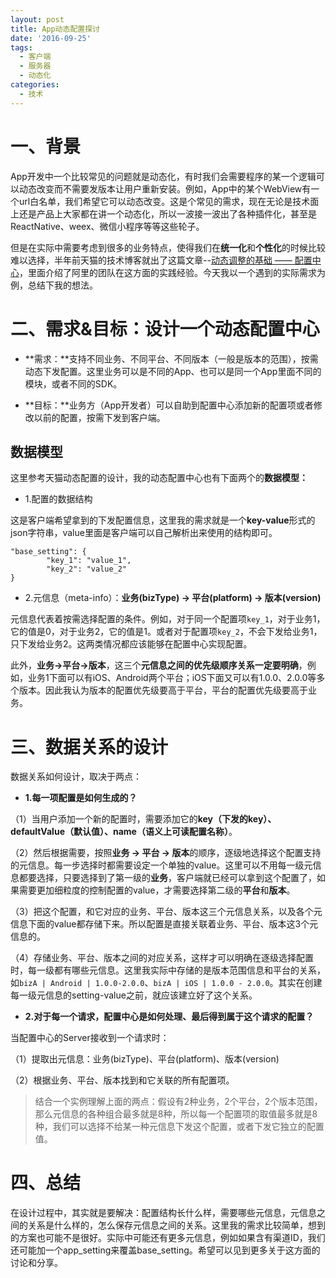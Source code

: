 ```yaml
---
layout: post
title: App动态配置探讨
date: '2016-09-25'
tags:
  - 客户端
  - 服务器
  - 动态化
categories: 
  - 技术
---
```


# 一、背景

App开发中一个比较常见的问题就是动态化，有时我们会需要程序的某一个逻辑可以动态改变而不需要发版本让用户重新安装。例如，App中的某个WebView有一个url白名单，我们希望它可以动态改变。这是个常见的需求，现在无论是技术面上还是产品上大家都在讲一个动态化，所以一波接一波出了各种插件化，甚至是ReactNative、weex、微信小程序等等这些轮子。

但是在实际中需要考虑到很多的业务特点，使得我们在**统一化**和**个性化**的时候比较难以选择，半年前天猫的技术博客就出了这篇文章--[动态调整的基础 —— 配置中心](http://pingguohe.net/2016/03/18/config-center.html)，里面介绍了阿里的团队在这方面的实践经验。今天我以一个遇到的实际需求为例，总结下我的想法。

<!-- more -->

# 二、需求&目标：设计一个动态配置中心

- **需求：**支持不同业务、不同平台、不同版本（一般是版本的范围），按需动态下发配置。这里业务可以是不同的App、也可以是同一个App里面不同的模块，或者不同的SDK。

- **目标：**业务方（App开发者）可以自助到配置中心添加新的配置项或者修改以前的配置，按需下发到客户端。

## 数据模型

这里参考天猫动态配置的设计，我的动态配置中心也有下面两个的**数据模型：**

- 1.配置的数据结构

这是客户端希望拿到的下发配置信息，这里我的需求就是一个**key-value**形式的json字符串，value里面是客户端可以自己解析出来使用的结构即可。

```
"base_setting": {
        "key_1": "value_1",
        "key_2": "value_2"  
}
```

- 2.元信息（meta-info）：**业务(bizType) -> 平台(platform) -> 版本(version)**

元信息代表着按需选择配置的条件。例如，对于同一个配置项`key_1`，对于业务1，它的值是0，对于业务2，它的值是1。或者对于配置项`key_2`，不会下发给业务1，只下发给业务2。这两类情况都应该能够在配置中心实现配置。

此外，**业务->平台->版本**，这三个**元信息之间的优先级顺序关系一定要明确**，例如，业务1下面可以有iOS、Android两个平台；iOS下面又可以有1.0.0、2.0.0等多个版本。因此我认为版本的配置优先级要高于平台，平台的配置优先级要高于业务。

# 三、数据关系的设计

数据关系如何设计，取决于两点：

- **1.每一项配置是如何生成的？**

（1）当用户添加一个新的配置时，需要添加它的**key（下发的key）、defaultValue（默认值）、name（语义上可读配置名称）**。

（2）然后根据需要，按照**业务 -> 平台 -> 版本**的顺序，逐级地选择这个配置支持的元信息。每一步选择时都需要设定一个单独的value。这里可以不用每一级元信息都要选择，只要选择到了第一级的**业务**，客户端就已经可以拿到这个配置了，如果需要更加细粒度的控制配置的value，才需要选择第二级的**平台**和**版本**。

（3）把这个配置，和它对应的业务、平台、版本这三个元信息关系，以及各个元信息下面的value都存储下来。所以配置是直接关联着业务、平台、版本这3个元信息的。

（4）存储业务、平台、版本之间的对应关系，这样才可以明确在逐级选择配置时，每一级都有哪些元信息。这里我实际中存储的是版本范围信息和平台的关系，如`bizA | Android | 1.0.0-2.0.0`、`bizA | iOS | 1.0.0 - 2.0.0`。其实在创建每一级元信息的setting-value之前，就应该建立好了这个关系。

- **2.对于每一个请求，配置中心是如何处理、最后得到属于这个请求的配置？**

当配置中心的Server接收到一个请求时：

（1）提取出元信息：业务(bizType)、平台(platform)、版本(version)

（2）根据业务、平台、版本找到和它关联的所有配置项。


> 结合一个实例理解上面的两点：假设有2种业务，2个平台，2个版本范围，那么元信息的各种组合最多就是8种，所以每一个配置项的取值最多就是8种，我们可以选择不给某一种元信息下发这个配置，或者下发它独立的配置值。


# 四、总结

在设计过程中，其实就是要解决：配置结构长什么样，需要哪些元信息，元信息之间的关系是什么样的，怎么保存元信息之间的关系。这里我的需求比较简单，想到的方案也可能不是很好。实际中可能还有更多元信息，例如如果含有渠道ID，我们还可能加一个app_setting来覆盖base_setting。希望可以见到更多关于这方面的讨论和分享。

